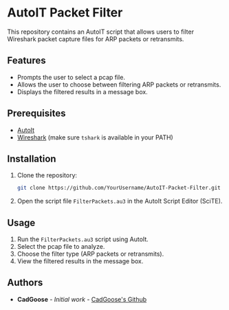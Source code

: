 # AutoIT Packet Filter

This repository contains an AutoIT script that allows users to filter Wireshark packet capture files for ARP packets or retransmits.

## Features
- Prompts the user to select a pcap file.
- Allows the user to choose between filtering ARP packets or retransmits.
- Displays the filtered results in a message box.

## Prerequisites
- [AutoIt](https://www.autoitscript.com/site/autoit/downloads/)
- [Wireshark](https://www.wireshark.org/download.html) (make sure `tshark` is available in your PATH)

## Installation
1. Clone the repository:
    ```bash
    git clone https://github.com/YourUsername/AutoIT-Packet-Filter.git
    ```
2. Open the script file `FilterPackets.au3` in the AutoIt Script Editor (SciTE).

## Usage
1. Run the `FilterPackets.au3` script using AutoIt.
2. Select the pcap file to analyze.
3. Choose the filter type (ARP packets or retransmits).
4. View the filtered results in the message box.


## Authors
- **CadGoose** - *Initial work* - [CadGoose's Github](https://github.com/CadGoose)
